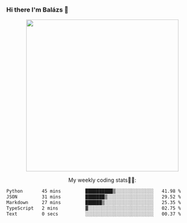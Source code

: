 ### Hi there I'm Balázs 👋
  
<p align="center">
  <img width="400" src="https://github-readme-stats.vercel.app/api/top-langs/?username=bkutasi&size_weight=0.5&count_weight=0.5&hide=jupyter%20notebook&layout=compact&theme=tokyonight">
</p>
<p align="center">
My weekly coding stats👨‍💻:
</p>
<!--START_SECTION:waka-->

```txt
Python       45 mins         ██████████▒░░░░░░░░░░░░░░   41.98 %
JSON         31 mins         ███████▒░░░░░░░░░░░░░░░░░   29.52 %
Markdown     27 mins         ██████▒░░░░░░░░░░░░░░░░░░   25.35 %
TypeScript   2 mins          ▓░░░░░░░░░░░░░░░░░░░░░░░░   02.75 %
Text         0 secs          ░░░░░░░░░░░░░░░░░░░░░░░░░   00.37 %
```

<!--END_SECTION:waka-->



<!--
**bkutasi/bkutasi** is a ✨ _special_ ✨ repository because its `README.md` (this file) appears on your GitHub profile.

Here are some ideas to get you started:

- 🔭 I’m currently working on ...
- 🌱 I’m currently learning ...
- 👯 I’m looking to collaborate on ...
- 🤔 I’m looking for help with ...
- 💬 Ask me about ...
- 📫 How to reach me: ...
- 😄 Pronouns: ...
- ⚡ Fun fact: ...
-->
